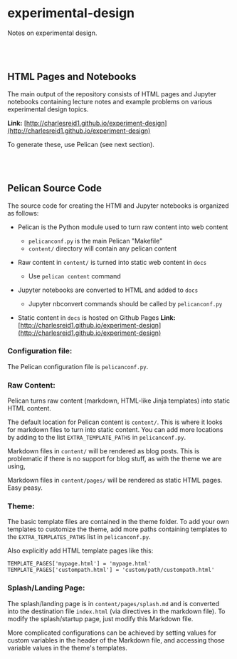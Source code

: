 # experimental-design

Notes on experimental design.


<br />
<br />


## HTML Pages and Notebooks

The main output of the repository consists of HTML pages 
and Jupyter notebooks containing lecture notes and
example problems on various experimental design topics. 

**Link:** [http://charlesreid1.github.io/experiment-design](http://charlesreid1.github.io/experiment-design)

To generate these, use Pelican (see next section).


<br />
<br />


## Pelican Source Code

The source code for creating the HTMl and Jupyter notebooks
is organized as follows:

* Pelican is the Python module used to turn raw content into web content
    * `pelicanconf.py` is the main Pelican "Makefile"
    * `content/` directory will contain any pelican content

* Raw content in `content/` is turned into static web content in `docs`
    * Use `pelican content` command

* Jupyter notebooks are converted to HTML and added to `docs`
    * Jupyter nbconvert commands should be called by `pelicanconf.py`

* Static content in `docs` is hosted on Github Pages 
    **Link:** [http://charlesreid1.github.io/experiment-design](http://charlesreid1.github.io/experiment-design)


### Configuration file:

The Pelican configuration file is `pelicanconf.py`.

### Raw Content: 

Pelican turns raw content (markdown, HTML-like Jinja templates)
into static HTML content.

The default location for Pelican content is `content/`. 
This is where it looks for markdown files to turn into static content.
You can add more locations by adding to the list `EXTRA_TEMPLATE_PATHS`
in `pelicanconf.py`.

Markdown files in `content/` will be rendered as blog posts. 
This is problematic if there is no support for blog stuff, 
as with the theme we are using,

Markdown files in `content/pages/` will be rendered as static 
HTML pages. Easy peasy. 

### Theme:

The basic template files are contained in the theme folder.
To add your own templates to customize the theme, add more paths
containing templates to the `EXTRA_TEMPLATES_PATHS` list 
in `pelicanconf.py`.

Also explicitly add HTML template pages like this:

```
TEMPLATE_PAGES['mypage.html'] = 'mypage.html'
TEMPLATE_PAGES['custompath.html'] = 'custom/path/custompath.html'
```

### Splash/Landing Page:

The splash/landing page is in `content/pages/splash.md` and is converted
into the destination file `index.html` (via directives in the markdown file).
To modify the splash/startup page, just modify this Markdown file.

More complicated configurations can be achieved by setting values for 
custom variables in the header of the Markdown file, and accessing those
variable values in the theme's templates.


